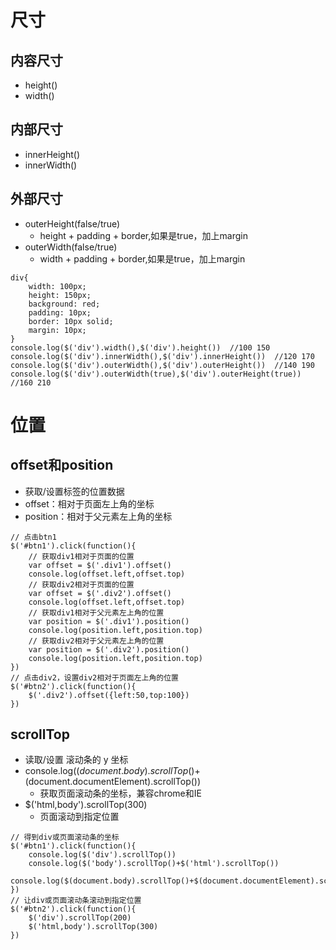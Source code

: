 # 尺寸
## 内容尺寸
- height()
- width()
## 内部尺寸
- innerHeight()
- innerWidth()
## 外部尺寸
- outerHeight(false/true)
    - height + padding + border,如果是true，加上margin
- outerWidth(false/true)
    - width + padding + border,如果是true，加上margin 

```
div{
    width: 100px;
    height: 150px;
    background: red;
    padding: 10px;
    border: 10px solid;
    margin: 10px;
}
console.log($('div').width(),$('div').height())  //100 150
console.log($('div').innerWidth(),$('div').innerHeight())  //120 170
console.log($('div').outerWidth(),$('div').outerHeight())  //140 190
console.log($('div').outerWidth(true),$('div').outerHeight(true))  //160 210
```
# 位置
## offset和position
- 获取/设置标签的位置数据
- offset：相对于页面左上角的坐标
- position：相对于父元素左上角的坐标
```
// 点击btn1
$('#btn1').click(function(){
    // 获取div1相对于页面的位置
    var offset = $('.div1').offset()
    console.log(offset.left,offset.top)
    // 获取div2相对于页面的位置
    var offset = $('.div2').offset()
    console.log(offset.left,offset.top)
    // 获取div1相对于父元素左上角的位置
    var position = $('.div1').position()
    console.log(position.left,position.top)
    // 获取div2相对于父元素左上角的位置
    var position = $('.div2').position()
    console.log(position.left,position.top)
})
// 点击div2，设置div2相对于页面左上角的位置
$('#btn2').click(function(){
    $('.div2').offset({left:50,top:100})
})
```
## scrollTop
- 读取/设置 滚动条的 y 坐标
- console.log($(document.body).scrollTop()+$(document.documentElement).scrollTop()) 
    - 获取页面滚动条的坐标，兼容chrome和IE
- $('html,body').scrollTop(300)
    - 页面滚动到指定位置
```
// 得到div或页面滚动条的坐标
$('#btn1').click(function(){
    console.log($('div').scrollTop())
    console.log($('body').scrollTop()+$('html').scrollTop())
    console.log($(document.body).scrollTop()+$(document.documentElement).scrollTop())
})
// 让div或页面滚动条滚动到指定位置
$('#btn2').click(function(){
    $('div').scrollTop(200)
    $('html,body').scrollTop(300)
})
```